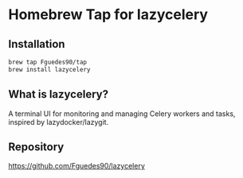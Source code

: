 # Homebrew Tap for lazycelery

## Installation

```bash
brew tap Fguedes90/tap
brew install lazycelery
```

## What is lazycelery?

A terminal UI for monitoring and managing Celery workers and tasks, inspired by lazydocker/lazygit.

## Repository

https://github.com/Fguedes90/lazycelery